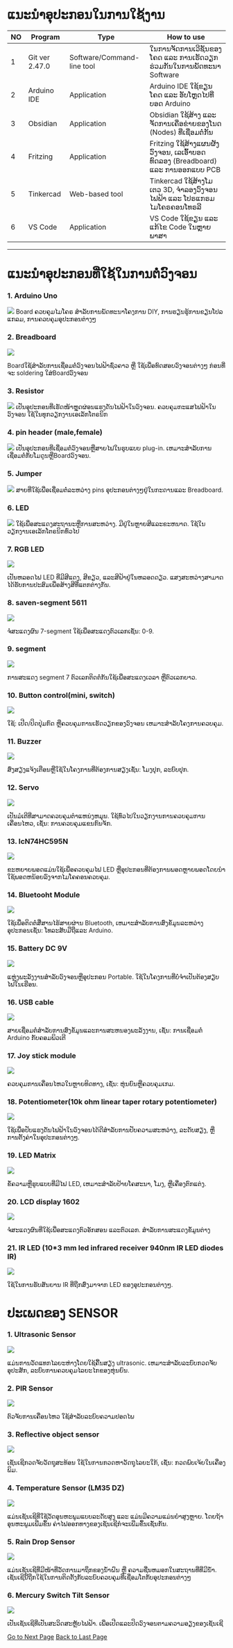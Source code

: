 # ແນະນຳອຸປະກອນໃນການໃຊ້ງານ

| NO | Program | Type | How to use |
|----|---------|------|------------|
| 1  | Git ver 2.47.0 | Software/Command-line tool | ໃນການຈັດການເວີຊັນຂອງໂຄດ ແລະ ການເຮັດວຽກຮ່ວມກັນໃນການພັດທະນາ Software |
| 2  | Arduino IDE | Application | Arduino IDE ໃຊ້ຂຽນໂຄດ ແລະ ອັບໂຫຼດໄປທີ່ບອດ Arduino |
| 3  | Obsidian | Application | Obsidian ໃຊ້ສ້າງ ແລະ ຈັດການເຄື່ອຂ່າຍຂອງໂນດ (Nodes) ທີ່ເຊື່ອມຕໍ່ກັນ |
| 4  | Fritzing | Application | Fritzing ໃຊ້ສ້າງແຜນຜັງວົງຈອນ, ເລເອົ້າບອດ ທົດລອງ (Breadboard) ແລະ ການອອກແບບ PCB |
| 5  | Tinkercad | Web-based tool | Tinkercad ໃຊ້ສ້າງໂມເຕວ 3D, ຈຳລອງວົງຈອນໄຟຟ້າ ແລະ ໂປຣແກຣມໄມໂຄຣຄອນໂທຣລີ |
| 6  | VS Code | Application | VS Code ໃຊ້ຂຽນ ແລະ ແກ້ໄຂ Code ໃນຫຼາຍພາສາ |

---

# ແນະນຳອຸປະກອນທີ່ໃຊ້ໃນການຕໍ່ວົງຈອນ
### 1. Arduino Uno
![](../image/1.png)
Board ຄວບຄຸມໄມໂຄຣ ສໍາລັບການພັດທະນາໂຄງການ DIY, ການຮຽນຮູ້ການຂຽນໂປລແກລມ, ການຄວບຄຸມອຸປະກອນຕ່າງໆ
### 2.	Breadboard

![](../image/2.png)

Boardໃຊ້ສໍາລັບການເຊື່ອມຕໍ່ວົງຈອນໄຟຟ້າຊົ່ວຄາວ ຫຼື ໃຊ້ເພື່ອທົດສອບວົງຈອນຕ່າງໆ ກ່ອນທີ່ຈະ soldering ໃສ່Boardວົງຈອນ

### 3.	Resistor
![](../image/3.png)
ເປັນອຸປະກອນທີ່ເຮັດໜ້າຫຼຸດຜ່ອນແຮງດັນໄຟຟ້າໃນວົງຈອນ. ຄວບຄຸມກະແສໄຟຟ້າໃນວົງຈອນ ໃຊ້ໃນທຸກວຽກງານເອເລັກໂຕຣນິກ

### 4.	pin header (male,female)

![](../image/4.png) 
ເປັນອຸປະກອນທີ່ເຊື່ອມຕໍ່ວົງຈອນຫຼືສາຍໄຟໃນຮູບແບບ plug-in. ເຫມາະສໍາລັບການເຊື່ອມຕໍ່ກັບໂມດູນຫຼືBoardວົງຈອນ.

### 5.	Jumper
![](../image/5.png) 
ສາຍທີ່ໃຊ້ເພື່ອເຊື່ອມຕໍ່ລະຫວ່າງ pins ອຸປະກອນຕ່າງໆຢູ່ໃນກະດານແລະ Breadboard.
### 6.	LED
![](../image/6.png)
ໃຊ້ເພື່ອສະແດງສະຖານະຫຼືການສະຫວ່າງ. ມີຢູ່ໃນຫຼາຍສີແລະຂະຫນາດ. ໃຊ້ໃນວຽກງານເອເລັກໂຕຣນິກທົ່ວໄປ

### 7.	RGB LED
![](../image/7.png)
 
ເປັນຫລອດໄຟ LED ທີ່ມີສີແດງ, ສີຂຽວ, ແລະສີຟ້າຢູ່ໃນຫລອດດຽວ. ແສງສະຫວ່າງສາມາດໄດ້ຮັບການປະສົມເພື່ອສ້າງສີທີ່ແຕກຕ່າງກັນ.

### 8.	saven-segment 5611
![](../image/8.png)
  

ຈໍສະແດງຜົນ 7-segment ໃຊ້ເພື່ອສະແດງຕົວເລກເຊັ່ນ: 0-9.

### 9.	segment
 ![](../image/9.png)

ການສະແດງ segment 7 ຕົວເລກຕິດຕໍ່ກັນໃຊ້ເພື່ອສະແດງເວລາ ຫຼືຕົວເລກຍາວ.

### 10.	Button control(mini, switch)
 ![](../image/10.png)
       

ໃຊ້: ເປີດ/ປິດປຸ່ມກົດ ຫຼືຄວບຄຸມການເຮັດວຽກຂອງວົງຈອນ ເຫມາະສໍາລັບໂຄງການຄວບຄຸມ.

### 11.	Buzzer
 ![](../image/11.png)
 

ສົ່ງສຽງແຈ້ງເຕືອນຫຼືໃຊ້ໃນໂຄງການທີ່ຕ້ອງການສຽງເຊັ່ນ: ໂມງປຸກ, ລະບົບປຸກ.




### 12.	Servo
![](../image/12.png)
 
ເປັນມໍເຕີທີ່ສາມາດຄວບຄຸມຕໍາແຫນ່ງຫມຸນ. ໃຊ້ທົ່ວໄປໃນວຽກງານການຄວບຄຸມການເຄື່ອນໄຫວ, ເຊັ່ນ: ການຄວບຄຸມແຂນກົນຈັກ.

### 13.	IcN74HC595N

![](../image/13.png)
 

ຂະຫຍາຍພອດແມ່ນໃຊ້ເພື່ອຄວບຄຸມໄຟ LED ຫຼືອຸປະກອນທີ່ຕ້ອງການພອດຫຼາຍພອດໂດຍນໍາໃຊ້ພອດຫນ້ອຍລົງຈາກໄມໂຄຄອນຄວບຄຸມ.

### 14.	Bluetooht Module

 ![](../image/14.png)

ໃຊ້ເພື່ອຕິດຕໍ່ສື່ສານໄຮ້ສາຍຜ່ານ Bluetooth, ເຫມາະສໍາລັບການສົ່ງຂໍ້ມູນລະຫວ່າງອຸປະກອນເຊັ່ນ: ໂທລະສັບມືຖືແລະ Arduino.

### 15.	Battery DC 9V
![](../image/15.png)
 

ແຫຼ່ງພະລັງງານສໍາລັບວົງຈອນຫຼືອຸປະກອນ Portable. ໃຊ້ໃນໂຄງການທີ່ບໍ່ຈໍາເປັນຕ້ອງສຽບໄຟໃນເຮືອນ.

### 16.	USB cable
![](../image/16.png)
 

ສາຍເຊື່ອມຕໍ່ສໍາລັບການສົ່ງຂໍ້ມູນແລະການສະຫນອງພະລັງງານ, ເຊັ່ນ: ການເຊື່ອມຕໍ່ Arduino ກັບຄອມພິວເຕີ







### 17.	Joy stick module

 ![](../image/17.png)


ຄວບຄຸມການເຄື່ອນໄຫວໃນຫຼາຍທິດທາງ, ເຊັ່ນ: ຫຸ່ນຍົນຫຼືຄວບຄຸມເກມ.

### 18.	Potentiometer(10k ohm linear taper rotary potentiometer)

 ![](../image/18.png)

ໃຊ້ເພື່ອປັບແຮງດັນໄຟຟ້າໃນວົງຈອນໄດ້ດີສໍາລັບການປັບຄວາມສະຫວ່າງ, ລະດັບສຽງ, ຫຼືການຕັ້ງຄ່າໃນອຸປະກອນຕ່າງໆ.




### 19.	LED Matrix

 ![](../image/19.png)


ຂໍ້ຄວາມຫຼືຮູບແບບທີ່ມີໄຟ LED, ເຫມາະສໍາລັບປ້າຍໂຄສະນາ, ໂມງ, ຫຼືເຄື່ອງຕົກແຕ່ງ.


### 20.	LCD display 1602

 ![](../image/20.png)

ຈໍສະແດງຜົນທີ່ໃຊ້ເພື່ອສະແດງຕົວອັກສອນ ແລະຕົວເລກ. ສໍາລັບການສະແດງຂໍ້ມູນຕ່າງ


### 21.	 IR LED (10*3 mm led infrared receiver 940nm IR LED diodes IR)

![](../image/21.png) 

ໃຊ້ໃນການຮັບສັນຍານ IR ທີ່ຖືກສົ່ງມາຈາກ LED ຂອງອຸປະກອນຕ່າງໆ.

# ປະເພດຂອງ SENSOR

### 1.	Ultrasonic Sensor
![](../image/22.png) 
     


ແມ່ນການວັດແທກໄລຍະຫ່າງໂດຍໃຊ້ຄື້ນສຽງ ultrasonic. ເຫມາະສໍາລັບລະບົບກວດຈັບອຸປະສັກ, ລະບົບການຄວບຄຸມໄລຍະໄກຂອງຫຸ່ນຍົນ.

### 2.	PIR Sensor

![](../image/23.png)               

ຕົວຈັບການເຄື່ອນໄຫວ ໃຊ້ສຳລັບລະບົບຄວາມປອດໄພ

### 3.	Reflective object sensor
![](../image/24.png)   
 

ເຊັນເຊີກວດຈັບວັດຖຸສະທ້ອນ ໃຊ້ໃນການກວດຫາວັດຖຸໄລຍະໃກ້, ເຊັ່ນ: ກວດພົບເຈ້ຍໃນເຄື່ອງພິມ.

### 4.	Temperature Sensor (LM35 DZ)
![](../image/25.png)   
 

ແມ່ນເຊັນເຊີທີ່ໃຊ້ວັດອຸນຫະພູມແບບລະດັບສູງ ແລະ ແມ່ນມີຄວາມແມ່ນຍຳສູງຫຼາຍ. ໂດຍຖ້າອຸນຫະພູມເພີ່ມຂຶ້ນ ຄ່າໄຟອອກທາງຂອງເຊັນເຊີກໍຈະເພີ່ມຂຶ້ນເຊັ່ນກັນ.

### 5.	Rain Drop Sensor

 ![](../image/26.png)   



ແມ່ນເຊັນເຊີທີ່ມີໜ້າທີ່ວັດການມາຖຶກຂອງນໍ້າຝົນ ຫຼື ຄວາມຊື່ນຫມອກໃນສະຖານທີ່ທີ່ມີນໍ້າ. ເຊັນເຊີນີ້ຖືກໃຊ້ໃນການຕິດຕັ້ງກັບລະບົບຄວບຄຸມທີ່ເຊື່ອມໂຕກັບອຸປະກອນຕ່າງໆ

### 6.	Mercury Switch Tilt Sensor
![](../image/27.png)   
 
ເປັນເຊັນເຊີທີ່ເປັນສະວິດສະຫຼັບໄຟຟ້າ.  ເພື່ອເປີດແລະປິດວົງຈອນຕາມຄວາມອຽງຂອງເຊັນເຊີ

    
[Go to Next Page](lab0.md)
[Back to Last Page](main.md)